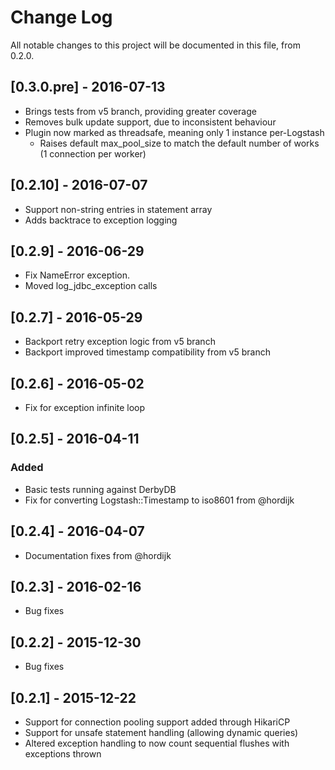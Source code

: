 # Change Log
All notable changes to this project will be documented in this file, from 0.2.0.

## [0.3.0.pre] - 2016-07-13
  - Brings tests from v5 branch, providing greater coverage
  - Removes bulk update support, due to inconsistent behaviour
  - Plugin now marked as threadsafe, meaning only 1 instance per-Logstash
    - Raises default max_pool_size to match the default number of works (1 connection per worker)

## [0.2.10] - 2016-07-07
  - Support non-string entries in statement array
  - Adds backtrace to exception logging

## [0.2.9] - 2016-06-29
  - Fix NameError exception. 
  - Moved log_jdbc_exception calls

## [0.2.7] - 2016-05-29
  - Backport retry exception logic from v5 branch
  - Backport improved timestamp compatibility from v5 branch

## [0.2.6] - 2016-05-02
  - Fix for exception infinite loop

## [0.2.5] - 2016-04-11
### Added
  - Basic tests running against DerbyDB
  - Fix for converting Logstash::Timestamp to iso8601 from @hordijk

## [0.2.4] - 2016-04-07
  - Documentation fixes from @hordijk

## [0.2.3] - 2016-02-16
  - Bug fixes

## [0.2.2] - 2015-12-30
  - Bug fixes

## [0.2.1] -  2015-12-22
  - Support for connection pooling support added through HikariCP
  - Support for unsafe statement handling (allowing dynamic queries)
  - Altered exception handling to now count sequential flushes with exceptions thrown
